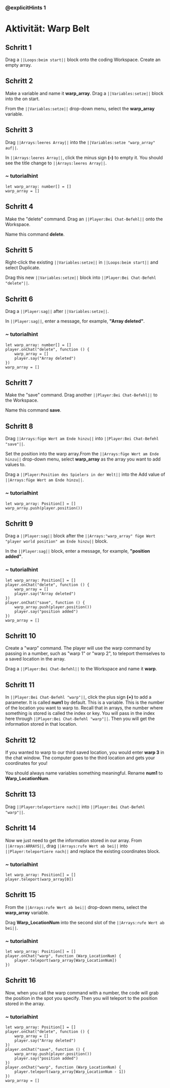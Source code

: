 ### @explicitHints 1

# Aktivität: Warp Belt

## Schritt 1
Drag a ``||Loops:beim start||`` block onto the coding Workspace.
Create an empty array. 

## Schritt 2
Make a variable and name it **warp_array**. Drag a ``||Variables:setze||`` block into the on start.

From the ``||Variables:setze||`` drop-down menu, select the **warp_array** variable.

## Schritt 3
Drag ``||Arrays:leeres Array||`` into the ``||Variables:setze "warp_array" auf||``.

In ``||Arrays:leeres Array||``, click the minus sign **(–)** to empty it. You should see the title change to ``||Arrays:leeres Array||``.

### ~ tutorialhint
``` blocks
let warp_array: number[] = []
warp_array = []
```

## Schritt 4
Make the "delete" command. Drag an ``||Player:Bei Chat-Befehl||`` onto the Workspace.

Name this command **delete**.

## Schritt 5
Right-click the existing ``||Variables:setze||`` in ``||Loops:beim start||`` and select Duplicate.

Drag this new ``||Variables:setze||`` block into ``||Player:Bei Chat-Befehl "delete"||``.

## Schritt 6
Drag a ``||Player:sag||`` after ``||Variables:setze||``.

In ``||Player:sag||``, enter a message, for example, **"Array deleted"**.

### ~ tutorialhint
``` blocks
let warp_array: number[] = []
player.onChat("delete", function () {
    warp_array = []
    player.say("Array deleted")
})
warp_array = []
```
## Schritt 7
Make the "save" command. Drag another ``||Player:Bei Chat-Befehl||`` to the Workspace.

Name this command **save**.

## Schritt 8
Drag ``||Arrays:füge Wert am Ende hinzu||`` into ``||Player:Bei Chat-Befehl "save"||``.

Set the position into the warp array.From the ``||Arrays:füge Wert am Ende hinzu||`` drop-down menu, select **warp_array** as the array you want to add values to.

Drag a ``||Player:Position des Spielers in der Welt||`` into the Add value of ``||Arrays:füge Wert am Ende hinzu||``.

### ~ tutorialhint
``` blocks
let warp_array: Position[] = []
warp_array.push(player.position())
```

## Schritt 9
Drag a ``||Player:sag||`` block after the ``||Arrays:"warp_array" füge Wert "player world position" am Ende hinzu||`` block.

In the ``||Player:sag||`` block, enter a message, for example, **"position added"**.

### ~ tutorialhint
``` blocks
let warp_array: Position[] = [] 
player.onChat("delete", function () {
    warp_array = []
    player.say("Array deleted")
})
player.onChat("save", function () {
    warp_array.push(player.position())
    player.say("position added")
})
warp_array = []
```

## Schritt 10
Create a "warp" command. The player will use the warp command by passing in a number, such as "warp 1" or "warp 2", to teleport themselves to a saved location in the array.

Drag a ``||Player:Bei Chat-Befehl||`` to the Workspace and name it **warp**.

## Schritt 11
In ``||Player:Bei Chat-Befehl "warp"||``, click the plus sign **(+)** to add a parameter. It is called **num1** by default. This is a variable. This is the number of the location you want to warp to. Recall that in arrays, the number where something is stored is called the index or key. You will pass in the index here through ``||Player:Bei Chat-Befehl "warp"||``. Then you will get the information stored in that location.

## Schritt 12
If you wanted to warp to our third saved location, you would enter **warp 3** in the chat window. The computer goes to the third location and gets your coordinates for you!

You should always name variables something meaningful. Rename **num1** to **Warp_LocationNum**.

## Schritt 13
Drag ``||Player:teleportiere nach||`` into ``||Player:Bei Chat-Befehl "warp"||``.

## Schritt 14
Now we just need to get the information stored in our array. From ``||Arrays:ARRAYS||``, drag ``||Arrays:rufe Wert ab bei||`` into ``||Player:teleportiere nach||`` and replace the existing coordinates block.

### ~ tutorialhint
``` blocks
let warp_array: Position[] = []
player.teleport(warp_array[0])
```

## Schritt 15
From the ``||Arrays:rufe Wert ab bei||`` drop-down menu, select the **warp_array** variable.

Drag **Warp_LocationNum** into the second slot of the ``||Arrays:rufe Wert ab bei||``.

### ~ tutorialhint
``` blocks
let warp_array: Position[] = []
player.onChat("warp", function (Warp_LocationNum) {
    player.teleport(warp_array[Warp_LocationNum])
})
```
## Schritt 16
Now, when you call the warp command with a number, the code will grab the position in the spot you specify. Then you will teleport to the position stored in the array. 

### ~ tutorialhint
``` blocks
let warp_array: Position[] = []
player.onChat("delete", function () {
    warp_array = []
    player.say("Array deleted")
})
player.onChat("save", function () {
    warp_array.push(player.position())
    player.say("position added")
})
player.onChat("warp", function (Warp_LocationNum) {
    player.teleport(warp_array[Warp_LocationNum - 1])
})
warp_array = []
```
